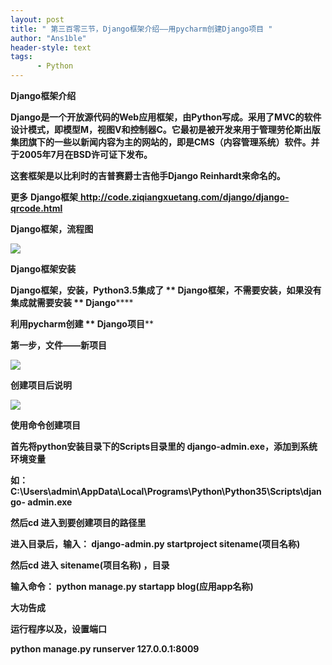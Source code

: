 ```yaml
---
layout: post
title: " 第三百零三节，Django框架介绍——用pycharm创建Django项目 "
author: "Ans1ble"
header-style: text
tags:
      - Python
---
```


**Django框架介绍**



**Django是一个开放源代码的Web应用框架，由Python写成。采用了MVC的软件设计模式，即模型M，视图V和控制器C。它最初是被开发来用于管理劳伦斯出版集团旗下的一些以新闻内容为主的网站的，即是CMS（内容管理系统）软件。并于2005年7月在BSD许可证下发布。**

**这套框架是以比利时的吉普赛爵士吉他手Django Reinhardt来命名的。**

  **更多** **Django框架**[ **http://code.ziqiangxuetang.com/django/django-
qrcode.html**](http://code.ziqiangxuetang.com/django/django-qrcode.html)

****Django框架，流程图****

****![](https://images2015.cnblogs.com/blog/955761/201707/955761-20170708203424925-1350920754.png)****



****Django框架安装****



****Django框架，安装，Python3.5集成了 ** **Django框架，不需要安装，如果没有集成就需要安装 **
**Django************





************利用pycharm创建 ** **Django项目****************

****************第一步，文件——新项目****************

![](https://images2015.cnblogs.com/blog/955761/201707/955761-20170708210551362-112823807.png)



****************创建项目后说明****************

![](https://images2015.cnblogs.com/blog/955761/201707/955761-20170708210407565-1360182527.png)



**使用命令创建项目**

**首先将python安装目录下的Scripts目录里的 django-admin.exe，添加到系统环境变量**

**如：C:\Users\admin\AppData\Local\Programs\Python\Python35\Scripts\django-
admin.exe**

**然后cd 进入到要创建项目的路径里**

**进入目录后，输入： django-admin.py startproject sitename(项目名称)**

**然后cd 进入 **sitename(项目名称) ，目录****

****输入命令： python manage.py startapp blog(应用app名称)****

****大功告成****



****运行程序以及，设置端口****

**python manage.py runserver 127.0.0.1:8009**



